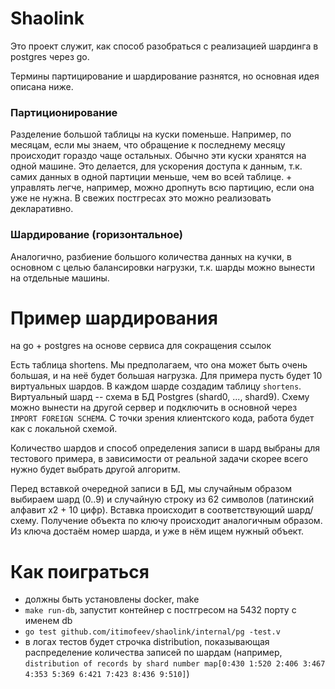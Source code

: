 # Shaolink

Это проект служит, как способ разобраться с реализацией шардинга в postgres через go.

Термины партицирование и шардирование разнятся, но основная идея описана ниже.

### Партиционирование
Разделение большой таблицы на куски поменьше. Например, по месяцам, если мы знаем, что обращение к последнему месяцу происходит гораздо чаще остальных.
Обычно эти куски хранятся на одной машине. Это делается, для ускорения доступа к данным, т.к. самих данных в одной партиции меньше, чем во всей таблице. + управлять легче, например, можно дропнуть всю партицию, если она уже не нужна.
В свежих постгресах это можно реализовать декларативно.

### Шардирование (горизонтальное)
Аналогично, разбиение большого количества данных на кучки, в основном с целью балансировки нагрузки, т.к. шарды можно вынести на отдельные машины.

# Пример шардирования
на go + postgres на основе сервиса для сокращения ссылок

Есть таблица shortens. Мы предполагаем, что она может быть очень большая, и на неё будет большая нагрузка.
Для примера пусть будет 10 виртуальных шардов. В каждом шарде создадим таблицу `shortens`. Виртуальный шард -- схема в БД Postgres (shard0, ..., shard9). Схему можно вынести на другой сервер и подключить в основной через `IMPORT FOREIGN SCHEMA`. С точки зрения клиентского кода, работа будет как с локальной схемой.

Количество шардов и способ определения записи в шард выбраны для тестового примера, в зависимости от реальной задачи скорее всего нужно будет выбрать другой алгоритм.

Перед вставкой очередной записи в БД, мы случайным образом выбираем шард (0..9) и случайную строку из 62 символов (латинский алфавит x2 + 10 цифр). Вставка происходит в соответствующий шард/схему.
Получение объекта по ключу происходит аналогичным образом. Из ключа достаём номер шарда, и уже в нём ищем нужный объект.

# Как поиграться
- должны быть установлены docker, make 
- `make run-db`, запустит контейнер с постгресом на 5432 порту с именем db
- `go test github.com/itimofeev/shaolink/internal/pg -test.v`
- в логах тестов будет строчка distribution, показывающая распределение количества записей по шардам (например, `distribution of records by shard number map[0:430 1:520 2:406 3:467 4:353 5:369 6:421 7:423 8:436 9:510]`)
